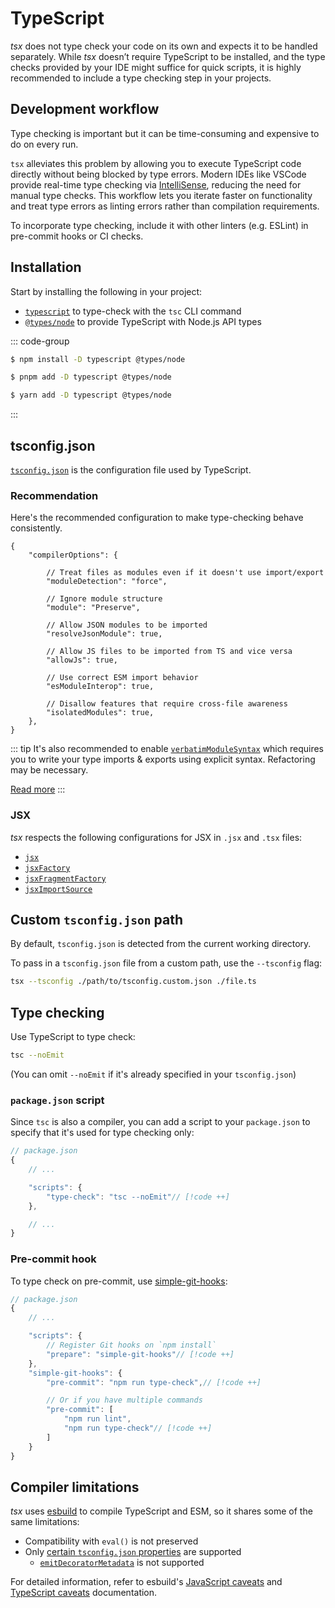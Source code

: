 # TypeScript

_tsx_ does not type check your code on its own and expects it to be handled separately. While _tsx_ doesn’t require TypeScript to be installed, and the type checks provided by your IDE might suffice for quick scripts, it is highly recommended to include a type checking step in your projects.


## Development workflow

Type checking is important but it can be time-consuming and expensive to do on every run.

`tsx` alleviates this problem by allowing you to execute TypeScript code directly without being blocked by type errors. Modern IDEs like VSCode provide real-time type checking via [IntelliSense](https://code.visualstudio.com/docs/languages/typescript), reducing the need for manual type checks. This workflow lets you iterate faster on functionality and treat type errors as linting errors rather than compilation requirements.

To incorporate type checking, include it with other linters (e.g. ESLint) in pre-commit hooks or CI checks.

## Installation

Start by installing the following in your project:

- [`typescript`](https://npmjs.com/package/typescript) to type-check with the `tsc` CLI command
- [`@types/node`](https://npmjs.com/package/@types/node) to provide TypeScript with Node.js API types

::: code-group
```sh [npm]
$ npm install -D typescript @types/node
```

```sh [pnpm]
$ pnpm add -D typescript @types/node
```

```sh [yarn]
$ yarn add -D typescript @types/node
```
:::

## tsconfig.json
[`tsconfig.json`](https://www.typescriptlang.org/tsconfig/) is the configuration file used by TypeScript.

### Recommendation

Here's the recommended configuration to make type-checking behave consistently.

```jsonc
{
	"compilerOptions": {

		// Treat files as modules even if it doesn't use import/export
		"moduleDetection": "force",

		// Ignore module structure
		"module": "Preserve",

		// Allow JSON modules to be imported
		"resolveJsonModule": true,

		// Allow JS files to be imported from TS and vice versa
		"allowJs": true,

		// Use correct ESM import behavior
		"esModuleInterop": true,

		// Disallow features that require cross-file awareness
		"isolatedModules": true,
	},
}
```

::: tip
It's also recommended to enable [`verbatimModuleSyntax`](https://www.typescriptlang.org/tsconfig/#verbatimModuleSyntax) which requires you to write your type imports & exports using explicit syntax. Refactoring may be necessary.

[Read more](https://www.typescriptlang.org/docs/handbook/modules/reference.html#type-only-imports-and-exports)
:::

### JSX

_tsx_ respects the following configurations for JSX in `.jsx` and `.tsx` files:

- [`jsx`](https://www.typescriptlang.org/tsconfig/#jsx)
- [`jsxFactory`](https://www.typescriptlang.org/tsconfig/#jsxFactory)
- [`jsxFragmentFactory`](https://www.typescriptlang.org/tsconfig/#jsxFragmentFactory)
- [`jsxImportSource`](https://www.typescriptlang.org/tsconfig/#jsxImportSource)


## Custom `tsconfig.json` path
By default, `tsconfig.json` is detected from the current working directory.

To pass in a `tsconfig.json` file from a custom path, use the `--tsconfig` flag:

```sh
tsx --tsconfig ./path/to/tsconfig.custom.json ./file.ts
```

## Type checking

Use TypeScript to type check:
```sh
tsc --noEmit
```

(You can omit `--noEmit` if it's already specified in your `tsconfig.json`)

### `package.json` script
Since `tsc` is also a compiler, you can add a script to your `package.json` to specify that it's used for type checking only:
```js
// package.json
{
    // ...

    "scripts": {
        "type-check": "tsc --noEmit"// [!code ++]
    },

    // ...
}
```

### Pre-commit hook
To type check on pre-commit, use [simple-git-hooks](https://www.npmjs.com/package/simple-git-hooks):
```js
// package.json
{
    // ...

    "scripts": {
        // Register Git hooks on `npm install`
        "prepare": "simple-git-hooks"// [!code ++]
    },
    "simple-git-hooks": {
        "pre-commit": "npm run type-check",// [!code ++]

        // Or if you have multiple commands
        "pre-commit": [
            "npm run lint",
            "npm run type-check"// [!code ++]
        ]
    }
}
```

## Compiler limitations
_tsx_ uses [esbuild](https://esbuild.github.io) to compile TypeScript and ESM, so it shares some of the same limitations:

- Compatibility with `eval()` is not preserved
- Only [certain `tsconfig.json` properties](https://esbuild.github.io/content-types/#tsconfig-json) are supported
	- [`emitDecoratorMetadata`](https://www.typescriptlang.org/tsconfig#emitDecoratorMetadata) is not supported

For detailed information, refer to esbuild's [JavaScript caveats](https://esbuild.github.io/content-types/#javascript-caveats) and [TypeScript caveats](https://esbuild.github.io/content-types/#typescript-caveats) documentation.

